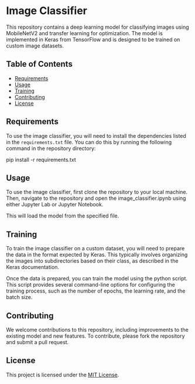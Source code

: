 # Image Classifier

This repository contains a deep learning model for classifying images using MobileNetV2 and transfer learning for optimization. The model is implemented in Keras from TensorFlow and is designed to be trained on custom image datasets.

## Table of Contents

- [Requirements](#requirements)
- [Usage](#usage)
- [Training](#training)
- [Contributing](#contributing)
- [License](#license)

## Requirements

To use the image classifier, you will need to install the dependencies listed in the `requirements.txt` file. You can do this by running the following command in the repository directory:

pip install -r requirements.txt


## Usage

To use the image classifier, first clone the repository to your local machine. Then, navigate to the repository and open the image_classifier.ipynb using either Jupyter Lab or Jupyter Notebook.


This will load the model from the specified file.

## Training

To train the image classifier on a custom dataset, you will need to prepare the data in the format expected by Keras. This typically involves organizing the images into subdirectories based on their class, as described in the Keras documentation.

Once the data is prepared, you can train the model using the python script. This script provides several command-line options for configuring the training process, such as the number of epochs, the learning rate, and the batch size.



## Contributing

We welcome contributions to this repository, including improvements to the existing model and new features. To contribute, please fork the repository and submit a pull request.

## License

This project is licensed under the [MIT License](LICENSE).
